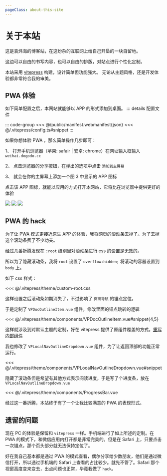 ```yaml
---
pageClass: about-this-site
---
```


# 关于本站

这是袁炜海的博客站，在这纷杂的互联网上给自己开垦的一块自留地。

这边可以自由的书写内容，也可以自由的排版，对站点进行个性化定制。

本站采用 [vitepress](https://vitepress.dev/zh/) 构建，设计简单但功能强大。 无论从主题风格，还是开发体验都非常符合我的审美。

## PWA 体验

如下简单配置之后，本网站就能够以 APP 的形式添加到桌面。
::: details 配置文件

::: code-group
<<< @/public/manifest.webmanifest{json}
<<< @/.vitepress/config.ts#snippet
:::

如果你想体验 PWA ，那么简单操作几步即可：

1、 打开手机浏览器（苹果: safair | 安卓: chrome）在网址输入框输入 `weihai.dogodo.cc`

2、 点击浏览器的分享按钮，在弹出的选项中点击 `添加到主屏幕`

3、 就会在你的主屏幕上添加一个图 3 中显示的 APP 图标

点击该 APP 图标，就能以应用的方式打开本网站，它将比在浏览器中提供更好的体验

<PicturesScrollX>
    <img src="./assets/1.jpg" />
    <img src="./assets/2.jpg" />
    <img src="./assets/3.jpg" />
</PicturesScrollX>

## PWA 的 hack

为了让 PWA 模式更接近原生 APP 的体验，我将网页的滚动条去掉了。为了去掉这个滚动条费了不少功夫。

经过几番折腾发现在 `:root` 级别里对滚动条进行 css 的设置是无效的。

所以为了隐藏滚动条，我将 `root` 设置了 `overflow:hidden;` 将滚动的容器设置到 `body` 上。

如下 css 样式：

<<< @/.vitepress/theme/custom-root.css

这样设置之后滚动条如期消失了，不过影响了 `页面导航` 的锚点定位。

于是定制了 `VPDocOutlineItem.vue` 组件，修改里面的锚点跳转的逻辑

<<< @/.vitepress/theme/components/VPDocOutlineItem.vue#snippet{4,5}

这样就涉及到对默认主题的定制，好在 vitepress 提供了原组件覆盖的方式。[重写内部组件](https://vitepress.dev/zh/guide/extending-default-theme#overriding-internal-components)

我也修改了 `VPLocalNavOutlineDropdown.vue` 组件，为了让返回顶部的功能正常运行。

<<< @/.vitepress/theme/components/VPLocalNavOutlineDropdown.vue#snippet

隐藏了滚动条但是希望有其他方式表示阅读进度，于是写了个进度条，放在 `VPLocalNavOutlineDropdown.vue`

<<< @/.vitepress/theme/components/ProgressBar.vue

经过这一番折腾，本站终于有了一个让我比较满意的 PWA 的表现形式。

## 遗留的问题

现在 PC 的体验是保留和 `vitepress` 一样。手机端进行了如上所述的定制。在 PWA 的模式下，和微信应用内打开都是非常完美的。但是在 Safari 上，只要点击一次锚点，那个页头部分就无法保持定位了。

好在我自己基本都是通过 PWA 的模式查看，偶尔分享给少数朋友，他们是通过微信打开，所以通过手机端的 Safari 上查看的占比较少。就先不管了。Safari 那个视窗高度变来变去，出点问题也正常，毕竟我做了 `hack`。
